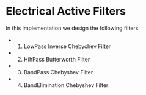 # Electrical Active Filters

In this implementation we design the following filters:
* 1. LowPass Inverse Chebychev Filter
* 2. HihPass Butterworth Filter
* 3. BandPass Chebyshev Filter
* 4. BandElimination Chebyshev Filter


